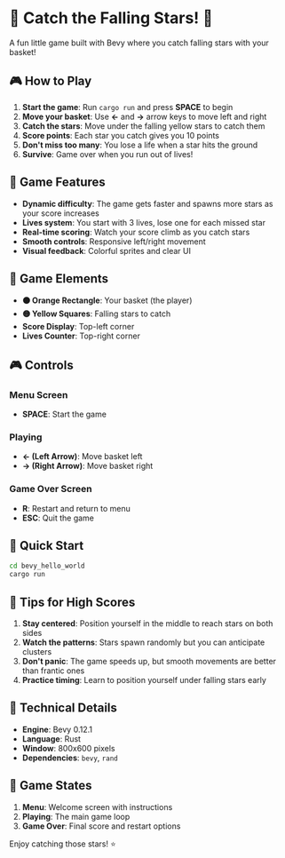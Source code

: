# 🌟 Catch the Falling Stars! 🌟

A fun little game built with Bevy where you catch falling stars with your basket!

## 🎮 How to Play

1. **Start the game**: Run `cargo run` and press **SPACE** to begin
2. **Move your basket**: Use **←** and **→** arrow keys to move left and right
3. **Catch the stars**: Move under the falling yellow stars to catch them
4. **Score points**: Each star you catch gives you 10 points
5. **Don't miss too many**: You lose a life when a star hits the ground
6. **Survive**: Game over when you run out of lives!

## 🎯 Game Features

- **Dynamic difficulty**: The game gets faster and spawns more stars as your score increases
- **Lives system**: You start with 3 lives, lose one for each missed star
- **Real-time scoring**: Watch your score climb as you catch stars
- **Smooth controls**: Responsive left/right movement
- **Visual feedback**: Colorful sprites and clear UI

## 🎨 Game Elements

- **🟠 Orange Rectangle**: Your basket (the player)
- **🟡 Yellow Squares**: Falling stars to catch
- **Score Display**: Top-left corner
- **Lives Counter**: Top-right corner

## 🎮 Controls

### Menu Screen
- **SPACE**: Start the game

### Playing
- **← (Left Arrow)**: Move basket left
- **→ (Right Arrow)**: Move basket right

### Game Over Screen
- **R**: Restart and return to menu
- **ESC**: Quit the game

## 🚀 Quick Start

```bash
cd bevy_hello_world
cargo run
```

## 🎯 Tips for High Scores

1. **Stay centered**: Position yourself in the middle to reach stars on both sides
2. **Watch the patterns**: Stars spawn randomly but you can anticipate clusters
3. **Don't panic**: The game speeds up, but smooth movements are better than frantic ones
4. **Practice timing**: Learn to position yourself under falling stars early

## 🔧 Technical Details

- **Engine**: Bevy 0.12.1
- **Language**: Rust
- **Window**: 800x600 pixels
- **Dependencies**: `bevy`, `rand`

## 🎪 Game States

1. **Menu**: Welcome screen with instructions
2. **Playing**: The main game loop
3. **Game Over**: Final score and restart options

Enjoy catching those stars! ⭐